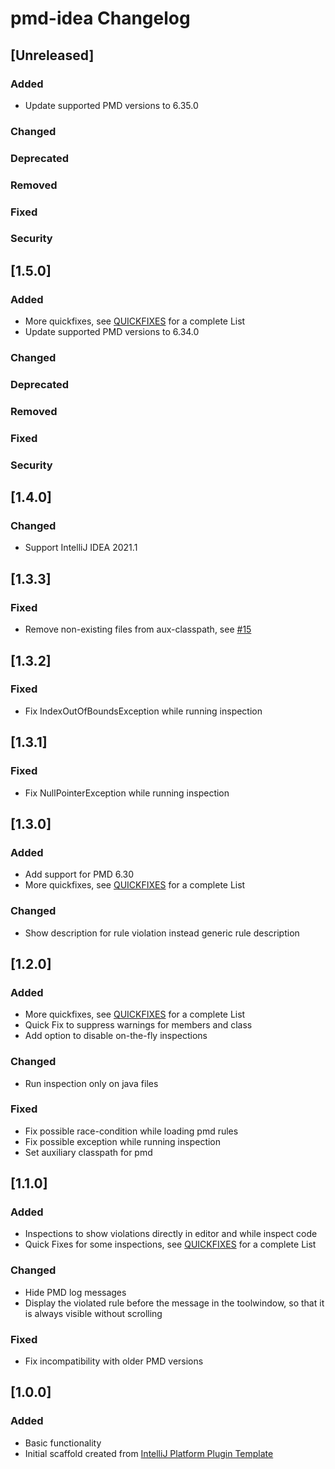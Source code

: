 <!-- Keep a Changelog guide -> https://keepachangelog.com -->

# pmd-idea Changelog

## [Unreleased]
### Added
- Update supported PMD versions to 6.35.0

### Changed

### Deprecated

### Removed

### Fixed

### Security
## [1.5.0]
### Added
- More quickfixes, see [QUICKFIXES](https://github.com/ybroeker/pmd-idea/blob/main/QUICKFIXES.md) for a complete List
- Update supported PMD versions to 6.34.0

### Changed

### Deprecated

### Removed

### Fixed

### Security
## [1.4.0]
### Changed
- Support IntelliJ IDEA 2021.1

## [1.3.3]
### Fixed
- Remove non-existing files from aux-classpath, see [#15](https://github.com/ybroeker/pmd-idea/issues/15)  

## [1.3.2]
### Fixed
- Fix IndexOutOfBoundsException while running inspection

## [1.3.1]
### Fixed
- Fix NullPointerException while running inspection

## [1.3.0]
### Added
- Add support for PMD 6.30
- More quickfixes, see [QUICKFIXES](https://github.com/ybroeker/pmd-idea/blob/main/QUICKFIXES.md) for a complete List

### Changed
- Show description for rule violation instead generic rule description

## [1.2.0]
### Added
- More quickfixes, see [QUICKFIXES](https://github.com/ybroeker/pmd-idea/blob/main/QUICKFIXES.md) for a complete List
- Quick Fix to suppress warnings for members and class
- Add option to disable on-the-fly inspections

### Changed
- Run inspection only on java files

### Fixed
- Fix possible race-condition while loading pmd rules
- Fix possible exception while running inspection 
- Set auxiliary classpath for pmd

## [1.1.0]
### Added
- Inspections to show violations directly in editor and while inspect code
- Quick Fixes for some inspections, see [QUICKFIXES](https://github.com/ybroeker/pmd-idea/blob/main/QUICKFIXES.md) for a complete List

### Changed
- Hide PMD log messages
- Display the violated rule before the message in the toolwindow, so that it is always visible without scrolling

### Fixed
- Fix incompatibility with older PMD versions

## [1.0.0]
### Added
- Basic functionality
- Initial scaffold created from [IntelliJ Platform Plugin Template](https://github.com/JetBrains/intellij-platform-plugin-template)
